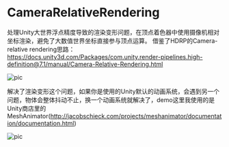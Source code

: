 # CameraRelativeRendering
处理Unity大世界浮点精度导致的渲染变形问题，在顶点着色器中使用摄像机相对坐标渲染，避免了大数值世界坐标直接参与顶点运算。
借鉴了HDRP的Camera-relative rendering思路：
https://docs.unity3d.com/Packages/com.unity.render-pipelines.high-definition@7.1/manual/Camera-Relative-Rendering.html

![pic](https://github.com/CharlesFeng207/CameraRelativeRendering/blob/master/Pic/1.gif)


解决了渲染变形这个问题，如果你是使用的Unity默认的动画系统，会遇到另一个问题，物体会整体抖动不止，换一个动画系统就解决了，demo这里我使用的是Unity商店里的MeshAnimator(http://jacobschieck.com/projects/meshanimator/documentation/documentation.html)

![pic](https://github.com/CharlesFeng207/CameraRelativeRendering/blob/master/Pic/3.gif)


